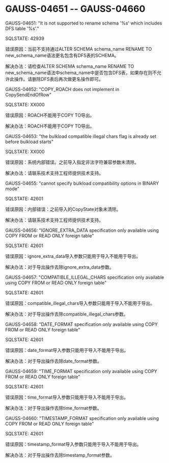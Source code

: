 # GAUSS-04651 -- GAUSS-04660

GAUSS-04651: "It is not supported to rename schema '%s' which includes DFS table '%s'."

SQLSTATE: 42939

错误原因：当前不支持通过ALTER SCHEMA schema\_name RENAME TO new\_schema\_name语法更名包含有DFS表的SCHEMA。

解决办法：请检查ALTER SCHEMA schema\_name RENAME TO new\_schema\_name语法中schema\_name中是否包含DFS表，如果存在则不允许此操作。请删除DFS表后再次做更名操作即可。

GAUSS-04652: "COPY\_ROACH does not implement in CopySendEndOfRow"

SQLSTATE: XX000

错误原因：ROACH不能用于COPY TO导出。

解决办法：ROACH不能用于COPY TO导出。

GAUSS-04653: "the bulkload compatible illegal chars flag is already set before bulkload starts"

SQLSTATE: XX000

错误原因：系统内部错误。之前导入指定非法字符兼容参数未清除。

解决办法：请联系技术支持工程师提供技术支持。

GAUSS-04655: "cannot specify bulkload compatibility options in BINARY mode"

SQLSTATE: 42601

错误原因：内部错误：之前导入的CopyState对象未清除。

解决办法：请联系技术支持工程师提供技术支持。

GAUSS-04656: "IGNORE\_EXTRA\_DATA specification only available using COPY FROM or READ ONLY foreign table"

SQLSTATE: 42601

错误原因：ignore\_extra\_data导入参数只能用于导入不能用于导出。

解决办法：对于导出操作去除ignore\_extra\_data参数。

GAUSS-04657: "COMPATIBLE\_ILLEGAL\_CHARS specification only available using COPY FROM or READ ONLY foreign table"

SQLSTATE: 42601

错误原因：compatible\_illegal\_chars导入参数只能用于导入不能用于导出。

解决办法：对于导出操作去除compatible\_illegal\_chars参数。

GAUSS-04658: "DATE\_FORMAT specification only available using COPY FROM or READ ONLY foreign table"

SQLSTATE: 42601

错误原因：date\_format导入参数只能用于导入不能用于导出。

解决办法：对于导出操作去除date\_format参数。

GAUSS-04659: "TIME\_FORMAT specification only available using COPY FROM or READ ONLY foreign table"

SQLSTATE: 42601

错误原因：time\_format导入参数只能用于导入不能用于导出。

解决办法：对于导出操作去除time\_format参数。

GAUSS-04660: "TIMESTAMP\_FORMAT specification only available using COPY FROM or READ ONLY foreign table"

SQLSTATE: 42601

错误原因：timestamp\_format导入参数只能用于导入不能用于导出。

解决办法：对于导出操作去除timestamp\_format参数。
